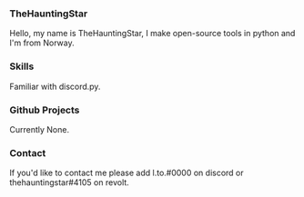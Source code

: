 ### TheHauntingStar
Hello, my name is TheHauntingStar, I make open-source tools in python and I'm from Norway.
### Skills
Familiar with discord.py.
### Github Projects
Currently None.
### Contact
If you'd like to contact me please add l.to.#0000 on discord or thehauntingstar#4105 on revolt.

